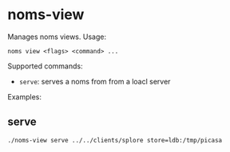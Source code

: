 # noms-view

Manages noms views. Usage:
```
noms view <flags> <command> ...
```

Supported commands:
* `serve`: serves a noms from from a loacl server

Examples:

## serve

```
./noms-view serve ../../clients/splore store=ldb:/tmp/picasa
```
